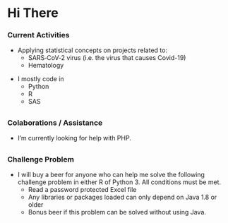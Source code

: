 # Hi There

### Current Activities
- Applying statistical concepts on projects related to: 
   - SARS‑CoV‑2 virus (i.e. the virus that causes Covid-19)
   - Hematology
<!-- - Upgrading knowledge on epidemiology. -->
- I mostly code in
   - Python
   - R
   - SAS

<!--
##
### Contact Details
- Email: nishan [dot] mudalige [at] gmail [dot] com
- Website: https://nishanmudalige.github.io
-->

##
### Colaborations / Assistance
- I’m currently looking for help with PHP.

##
### Challenge Problem
- I will buy a beer for anyone who can help me solve the following challenge problem in either R of Python 3. All conditions must be met.
   - Read a password protected Excel file 
   - Any libraries or packages loaded can only depend on Java 1.8 or older
   - Bonus beer if this problem can be solved without using Java.

<!--
### Hi there 👋

### I am
- 🔭 Currently applying statistical concepts on projects related to: 
   - 🦠 SARS‑CoV‑2 virus (i.e. the virus that causes Covid-19)
   - 🩸 Hematology
- 🌱 Currently learning epidemiology.


### Contact Details
- 📫 Email: nishan [dot] mudalige [at] gmail [dot] com
- 🌐 Website: https://nishanmudalige.github.io

### Colaborations
- 🤔 I’m currently looking for help with PHP.

- 🧠 Practicing with [GitHub Copilot Ai](https://marketplace.visualstudio.com/items?itemName=GitHub.copilot "GitHub Copilot")
-->

<!--
**nishanmudalige/nishanmudalige** is a ✨ _special_ ✨ repository because its `README.md` (this file) appears on your GitHub profile.

Here are some ideas to get you started:

- 🔭 I’m currently working on ...
- 🌱 I’m currently learning ...
- 👯 I’m looking to collaborate on ...
- 🤔 I’m looking for help with ...
- 💬 Ask me about ...
- 📫 How to reach me: ...
- 😄 Pronouns: ...
- ⚡ Fun fact: ...
-->
